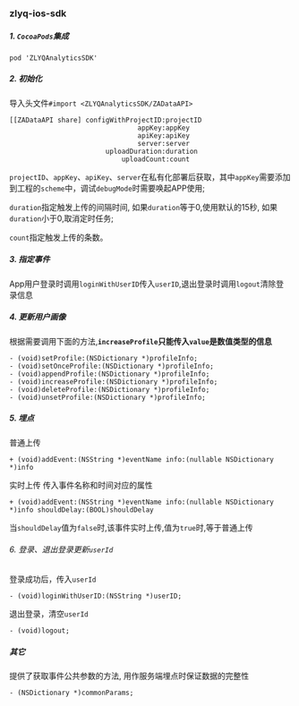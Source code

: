 ### zlyq-ios-sdk

##### 1. `CocoaPods`集成
```
pod 'ZLYQAnalyticsSDK'
```

##### 2. 初始化
导入头文件`#import <ZLYQAnalyticsSDK/ZADataAPI>`
```
[[ZADataAPI share] configWithProjectID:projectID
                                appKey:appKey
                                apiKey:apiKey
                                server:server
                        uploadDuration:duration
                            uploadCount:count
```
`projectID`、`appKey`、`apiKey`、`server`在私有化部署后获取，其中`appKey`需要添加到工程的`scheme`中，调试`debugMode`时需要唤起APP使用;

`duration`指定触发上传的间隔时间, 如果`duration`等于0,使用默认的15秒, 如果`duration`小于0,取消定时任务;

`count`指定触发上传的条数。

##### 3. 指定事件
App用户登录时调用`loginWithUserID`传入`userID`,退出登录时调用`logout`清除登录信息

##### 4. 更新用户画像
根据需要调用下面的方法,**`increaseProfile`只能传入`value`是数值类型的信息**
```
- (void)setProfile:(NSDictionary *)profileInfo;
- (void)setOnceProfile:(NSDictionary *)profileInfo;
- (void)appendProfile:(NSDictionary *)profileInfo;
- (void)increaseProfile:(NSDictionary *)profileInfo;
- (void)deleteProfile:(NSDictionary *)profileInfo;
- (void)unsetProfile:(NSDictionary *)profileInfo;
```

##### 5. 埋点
普通上传
```
+ (void)addEvent:(NSString *)eventName info:(nullable NSDictionary *)info
```
实时上传
传入事件名称和时间对应的属性
```
+ (void)addEvent:(NSString *)eventName info:(nullable NSDictionary *)info shouldDelay:(BOOL)shouldDelay
```
当`shouldDelay`值为`false`时,该事件实时上传,值为`true`时,等于普通上传

###### 6. 登录、退出登录更新`userId`
登录成功后，传入`userId`
```
- (void)loginWithUserID:(NSString *)userID;
```
退出登录，清空`userId`
```
- (void)logout;
```

##### 其它
提供了获取事件公共参数的方法, 用作服务端埋点时保证数据的完整性
```
- (NSDictionary *)commonParams;
```
